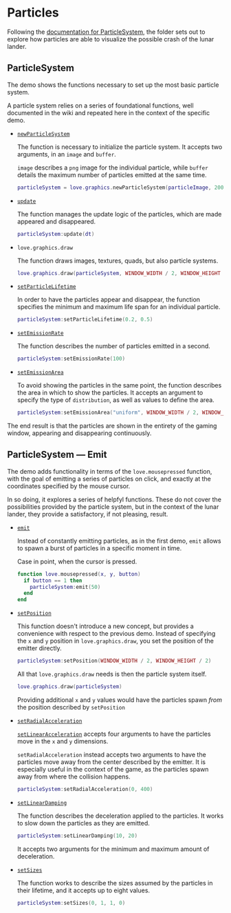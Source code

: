# Particles

Following the [documentation for ParticleSystem](https://love2d.org/wiki/ParticleSystem), the folder sets out to explore how particles are able to visualize the possible crash of the lunar lander.

## ParticleSystem

The demo shows the functions necessary to set up the most basic particle system.

A particle system relies on a series of foundational functions, well documented in the wiki and repeated here in the context of the specific demo.

- [`newParticleSystem`](https://love2d.org/wiki/love.graphics.newParticleSystem)

  The function is necessary to initialize the particle system. It accepts two arguments, in an `image` and `buffer`.

  `image` describes a `png` image for the individual particle, while `buffer` details the maximum number of particles emitted at the same time.

  ```lua
  particleSystem = love.graphics.newParticleSystem(particleImage, 200)
  ```

- [`update`](https://love2d.org/wiki/ParticleSystem:update)

  The function manages the update logic of the particles, which are made appeared and disappeared.

  ```lua
  particleSystem:update(dt)
  ```

- `love.graphics.draw`

  The function draws images, textures, quads, but also particle systems.

  ```lua
  love.graphics.draw(particleSystem, WINDOW_WIDTH / 2, WINDOW_HEIGHT / 2)
  ```

- [`setParticleLifetime`](https://love2d.org/wiki/ParticleSystem:setParticleLifetime)

  In order to have the particles appear and disappear, the function specifies the minimum and maximum life span for an individual particle.

  ```lua
  particleSystem:setParticleLifetime(0.2, 0.5)
  ```

- [`setEmissionRate`](https://love2d.org/wiki/ParticleSystem:setEmissionRate)

  The function describes the number of particles emitted in a second.

  ```lua
  particleSystem:setEmissionRate(100)
  ```

- [`setEmissionArea`](https://love2d.org/wiki/ParticleSystem:setEmissionArea)

  To avoid showing the particles in the same point, the function describes the area in which to show the particles. It accepts an argument to specify the type of `distribution`, as well as values to define the area.

  ```lua
  particleSystem:setEmissionArea("uniform", WINDOW_WIDTH / 2, WINDOW_HEIGHT / 2)
  ```

The end result is that the particles are shown in the entirety of the gaming window, appearing and disappearing continuously.

## ParticleSystem — Emit

The demo adds functionality in terms of the `love.mousepressed` function, with the goal of emitting a series of particles on click, and exactly at the coordinates specified by the mouse cursor.

In so doing, it explores a series of helpfyl functions. These do not cover the possibilities provided by the particle system, but in the context of the lunar lander, they provide a satisfactory, if not pleasing, result.

- [`emit`](https://love2d.org/wiki/ParticleSystem:emit)

  Instead of constantly emitting particles, as in the first demo, `emit` allows to spawn a burst of particles in a specific moment in time.

  Case in point, when the cursor is pressed.

  ```lua
  function love.mousepressed(x, y, button)
    if button == 1 then
      particleSystem:emit(50)
    end
  end
  ```

- [`setPosition`](https://love2d.org/wiki/ParticleSystem:setPosition)

  This function doesn't introduce a new concept, but provides a convenience with respect to the previous demo. Instead of specifying the `x` and `y` position in `love.graphics.draw`, you set the position of the emitter directly.

  ```lua
  particleSystem:setPosition(WINDOW_WIDTH / 2, WINDOW_HEIGHT / 2)
  ```

  All that `love.graphics.draw` needs is then the particle system itself.

  ```lua
  love.graphics.draw(particleSystem)
  ```

  Providing additional `x` and `y` values would have the particles spawn _from_ the position described by `setPosition`

- [`setRadialAcceleration`](https://love2d.org/wiki/ParticleSystem:setRadialAcceleration)

  [`setLinearAcceleration`](https://love2d.org/wiki/ParticleSystem:setLinearAcceleration) accepts four arguments to have the particles move in the `x` and `y` dimensions.

  `setRadialAcceleration` instead accepts two arguments to have the particles move away from the center described by the emitter. It is especially useful in the context of the game, as the particles spawn away from where the collision happens.

  ```lua
  particleSystem:setRadialAcceleration(0, 400)
  ```

- [`setLinearDamping`](https://love2d.org/wiki/ParticleSystem:setLinearDamping)

  The function describes the deceleration applied to the particles. It works to slow down the particles as they are emitted.

  ```lua
  particleSystem:setLinearDamping(10, 20)
  ```

  It accepts two arguments for the minimum and maximum amount of deceleration.

- [`setSizes`](https://love2d.org/wiki/ParticleSystem:setSizes)

  The function works to describe the sizes assumed by the particles in their lifetime, and it accepts up to eight values.

  ```lua
  particleSystem:setSizes(0, 1, 1, 0)
  ```
